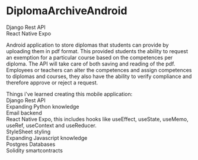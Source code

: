 # DiplomaArchiveAndroid

Django Rest API  
React Native Expo

Android application to store diplomas that students can provide by uploading them in pdf format. This provided students the ability to request an exemption for a particular course based on the competences per diploma.
The API will take care of both saving and reading of the pdf.
Employees or teachers can alter the competences and assign competences to diplomas and courses, they also have the ability to verify compliance and therefore approve or reject a request.

Things i've learned creating this mobile application:  
Django Rest API  
Expanding Python knowledge  
Email backend  
React Native Expo, this includes hooks like useEffect, useState, useMemo, useRef, useContext and useReducer.   
StyleSheet styling  
Expanding Javascript knowledge  
Postgres Databases  
Solidity smartcontracts  
